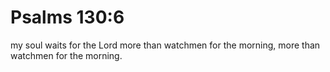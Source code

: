 # Psalms 130:6

my soul waits for the Lord more than watchmen for the morning, more than watchmen for the morning.
